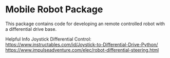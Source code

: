 # Mobile Robot Package

This package contains code for developing an remote controlled robot with a 
differential drive base.

Helpful Info
Joystick Differential Control:
https://www.instructables.com/id/Joystick-to-Differential-Drive-Python/
https://www.impulseadventure.com/elec/robot-differential-steering.html


